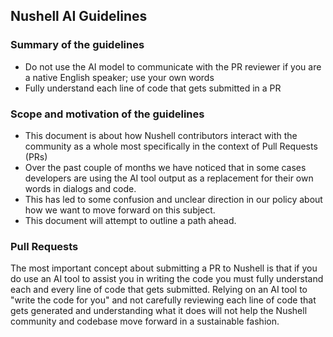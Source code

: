 
## Nushell AI Guidelines

### Summary of the guidelines

- Do not use the AI model to communicate with the PR reviewer if you are a native English speaker;
use your own words
- Fully understand each line of code that gets submitted in a PR

### Scope and motivation of the guidelines

- This document is about how Nushell contributors interact with the community as a whole
most specifically in the context of Pull Requests (PRs)
- Over the past couple of months we have noticed that in some cases developers
are using the AI tool output as a replacement for their own words in dialogs
and code.
- This has led to some confusion and unclear direction in our policy about
how we want to move forward on this subject.  
- This document will attempt to outline a path ahead.

### Pull Requests

The most important concept about submitting a PR to Nushell is that if
you do use an AI tool to assist you in writing the code you must fully
understand each and every line of code that gets submitted.  Relying
on an AI tool to "write the code for you" and not carefully reviewing
each line of code that gets generated and understanding what it does
will not help the Nushell community and codebase move forward in a sustainable
fashion.

